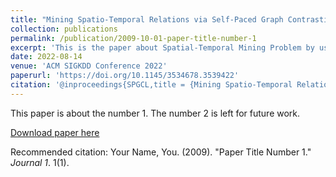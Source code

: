 ```yaml
---
title: "Mining Spatio-Temporal Relations via Self-Paced Graph Contrastive Learning"
collection: publications
permalink: /publication/2009-10-01-paper-title-number-1
excerpt: 'This is the paper about Spatial-Temporal Mining Problem by using Self-Paced Graph Contrastive Learning(SPGCL)'
date: 2022-08-14
venue: 'ACM SIGKDD Conference 2022'
paperurl: 'https://doi.org/10.1145/3534678.3539422'
citation: '@inproceedings{SPGCL,title = {Mining Spatio-Temporal Relations via Self-Paced Graph Contrastive Learning}, year = {2022}, series = {KDD '22}}'
---
```

This paper is about the number 1. The number 2 is left for future work.

[Download paper here](http://academicpages.github.io/files/paper1.pdf)

Recommended citation: Your Name, You. (2009). "Paper Title Number 1." <i>Journal 1</i>. 1(1).
